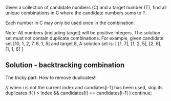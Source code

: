 Given a collection of candidate numbers (C) and a target number (T), find all unique combinations in C where the candidate numbers sums to T.

Each number in C may only be used once in the combination.

Note:
All numbers (including target) will be positive integers.
The solution set must not contain duplicate combinations.
For example, given candidate set [10, 1, 2, 7, 6, 1, 5] and target 8, 
A solution set is: 
[
  [1, 7],
  [1, 2, 5],
  [2, 6],
  [1, 1, 6]
]

## Solution - backtracking combination

The tricky part: How to remove duplicates!!

// when i is not the current index and candiates[i-1] has been used, skip its duplicates
if( i > index && candidates[i] == candidates[i-1] ) continue;